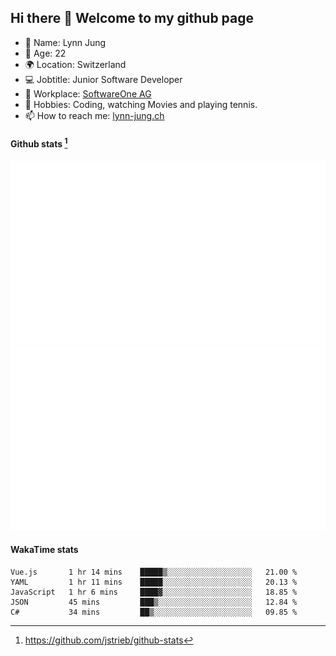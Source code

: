 ## Hi there 👋 Welcome to my github page

- 🧑 Name: Lynn Jung
- 🔞 Age: 22
- 🌍 Location: Switzerland
- 💻 Jobtitle: Junior Software Developer
- 🏢 Workplace: [SoftwareOne AG](https://www.softwareone.com/)
- 🎾 Hobbies: Coding, watching Movies and playing tennis.
- 📫 How to reach me: [lynn-jung.ch](https://lynn-jung.ch/)


#### Github stats [^1]
![](https://github.com/lynn-jung/github-stats/blob/master/generated/overview.svg)  ![](https://github.com/lynn-jung/github-stats/blob/master/generated/languages.svg)


#### WakaTime stats
<!--START_SECTION:waka-->
```text
Vue.js       1 hr 14 mins    █████▒░░░░░░░░░░░░░░░░░░░   21.00 % 
YAML         1 hr 11 mins    █████░░░░░░░░░░░░░░░░░░░░   20.13 % 
JavaScript   1 hr 6 mins     ████▓░░░░░░░░░░░░░░░░░░░░   18.85 % 
JSON         45 mins         ███▒░░░░░░░░░░░░░░░░░░░░░   12.84 % 
C#           34 mins         ██▒░░░░░░░░░░░░░░░░░░░░░░   09.85 % 
```
<!--END_SECTION:waka-->

[^1]: https://github.com/jstrieb/github-stats
